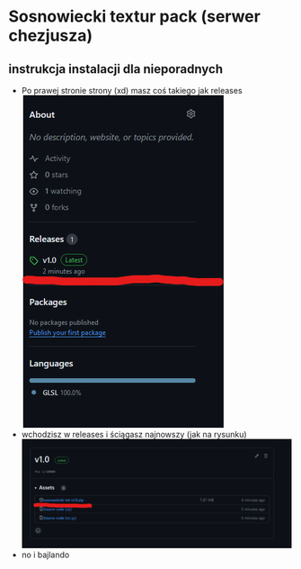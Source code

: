 # Sosnowiecki textur pack (serwer chezjusza)

## instrukcja instalacji dla nieporadnych
- Po prawej stronie strony (xd) masz coś takiego jak releases
![Releases](instrukcja.png)
- wchodzisz w releases i ściągasz najnowszy (jak na rysunku)
![Tag](instrukcja2.png)
- no i bajlando
